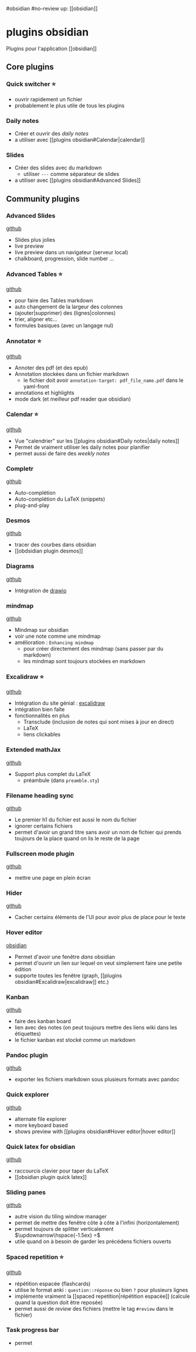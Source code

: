 #obsidian #no-review 
up: [[obsidian]]
# plugins obsidian
Plugins pour l'application [[obsidian]]

## Core plugins

### Quick switcher ⭐️
 - ouvrir rapidement un fichier
 - probablement le plus utile de tous les plugins

### Daily notes
 - Créer et ouvrir des _daily notes_
 - a utiliser avec [[plugins obsidian#Calendar|calendar]]

### Slides
 - Créer des slides avec du markdown
     - utiliser `---` comme séparateur de slides
 - a utiliser avec [[plugins obsidian#Advanced Slides]]

## Community plugins

### Advanced Slides
[github](https://github.com/MSzturc/obsidian-advanced-slides)
 - Slides plus jolies
 - live preview
 - live preview dans un navigateur (serveur local)
 - chalkboard, progression, slide number ...

### Advanced Tables ⭐️
[github](https://github.com/tgrosinger/advanced-tables-obsidian)
 - pour faire des Tables markdown
 - auto changement de la largeur des colonnes
 - (ajouter|supprimer) des (lignes|colonnes)
 - trier, aligner etc...
 - formules basiques (avec un langage nul)

### Annotator ⭐️
[github](https://github.com/elias-sundqvist/obsidian-annotator)
 - Annoter des pdf (et des epub)
 - Annotation stockées dans un fichier markdown
     - le fichier doit avoir `annotation-target: pdf_file_name.pdf` dans le yaml-front
 - annotations et highlights
 - mode dark (et meilleur pdf reader que obsidian)

### Calendar ⭐️
[github](https://github.com/liamcain/obsidian-calendar-plugin)
 - Vue "calendrier" sur les [[plugins obsidian#Daily notes|daily notes]]
 - Permet de vraiment utiliser les daily notes pour planifier
 - permet aussi de faire des _weekly notes_

### Completr
[github](https://github.com/tth05/obsidian-completr)
 - Auto-complétion
 - Auto-complétion du LaTeX (snippets)
 - plug-and-play

### Desmos
[github](https://github.com/Nigecat/obsidian-desmos)
 - tracer des courbes dans obsidian
 - [[obdsidian plugin desmos]]

### Diagrams
[github](https://github.com/zapthedingbat/drawio-obsidian)
 - Intégration de [drawio](https://draw.io)


### mindmap
[github](https://github.com/lynchjames/obsidian-mind-map)
 - Mindmap sur obsidian
 - voir une note comme une mindmap
 - amélioration : `Enhancing mindmap`
     - pour créer directement des mindmap (sans passer par du markdown)
     - les mindmap sont toujours stockées en markdown

### Excalidraw ⭐️
[github](https://github.com/zsviczian/obsidian-excalidraw-plugin)
 - Intégration du site génial : [excalidraw](https://excalidraw.com)
 - intégration bien faîte
 - fonctionnalités en plus
     - Transclude (inclusion de notes qui sont mises à jour en direct)
     - LaTeX
     - liens clickables

### Extended mathJax
[github](https://github.com/xldenis/obsidian-latex)
 - Support plus complet du LaTeX
     - préambule (dans `preamble.sty`)

### Filename heading sync
[github](https://github.com/dvcrn/obsidian-filename-heading-sync)
 - Le premier h1 du fichier est aussi le nom du fichier
 - ignorer certains fichiers
 - permet d'avoir un grand titre sans avoir un nom de fichier qui prends toujours de la place quand on lis le reste de la page

### Fullscreen mode plugin
[github](https://github.com/Razumihin/obsidian-fullscreen-plugin)
 - mettre une page en plein écran

### Hider 
[github](https://github.com/kepano/obsidian-hider)
 - Cacher certains éléments de l'UI pour avoir plus de place pour le texte

### Hover editor
[obsidian](https://github.com/nothingislost/obsidian-hover-editor)
 - Permet d'avoir une fenêtre _dans_ obsidian
 - permet d'ouvrir un lien sur lequel on veut simplement faire une petite édition
 - supporte toutes les fenêtre (graph, [[plugins obsidian#Excalidraw|excalidraw]] etc.)


### Kanban
[github](https://github.com/mgmeyers/obsidian-kanban)
 - faire des kanban board
 - lien avec des notes (on peut toujours mettre des liens wiki dans les étiquettes)
 - le fichier kanban est stocké comme un markdown

### Pandoc plugin
[github](https://github.com/OliverBalfour/obsidian-pandoc)
 - exporter les fichiers markdown sous plusieurs formats avec pandoc

### Quick explorer
[github](https://github.com/pjeby/quick-explorer/)
 - alternate file explorer
 - more keyboard based
 - shows preview with [[plugins obsidian#Hover editor|hover editor]]
### Quick latex for obsidian
[github](https://github.com/joeyuping/quick_latex_obsidian)
 - raccourcis clavier pour taper du LaTeX
 - [[obsidian plugin quick latex]]
### Sliding panes
[github](https://github.com/deathau/sliding-panes-obsidian)
 - autre vision du tiling window manager
 - permet de mettre des fenêtre côte à côte à l'infini (horizontalement)
 - permet toujours de splitter verticalement $\updownarrow\hspace{-1.5ex} =$
 - utile quand on à besoin de garder les précédens fichiers ouverts

### Spaced repetition ⭐️
[github](https://github.com/st3v3nmw/obsidian-spaced-repetition)
 - répétition espacée (flashcards)
 - utilise le format anki : `question::réponse` ou bien `?` pour plusieurs lignes
 - implémente vraiment la [[spaced repetition|répétition espacée]] (calcule quand la question doit être reposée)
 - permet aussi de _review_ des fichiers (mettre le tag `#review` dans le fichier)





### Task progress bar
 - permet 